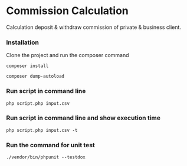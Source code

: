 # Commission Calculation
Calculation deposit &amp; withdraw commission of private &amp; business client.

### Installation 
Clone the project and run the composer command

```
composer install
```

```
composer dump-autoload
```
### Run script in command line
```
php script.php input.csv
```
### Run script in command line and show execution time
```
php script.php input.csv -t
```

### Run the command for unit test
```
./vendor/bin/phpunit --testdox
```
